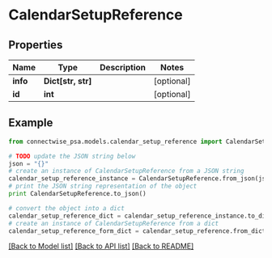 # CalendarSetupReference


## Properties
Name | Type | Description | Notes
------------ | ------------- | ------------- | -------------
**info** | **Dict[str, str]** |  | [optional] 
**id** | **int** |  | [optional] 

## Example

```python
from connectwise_psa.models.calendar_setup_reference import CalendarSetupReference

# TODO update the JSON string below
json = "{}"
# create an instance of CalendarSetupReference from a JSON string
calendar_setup_reference_instance = CalendarSetupReference.from_json(json)
# print the JSON string representation of the object
print CalendarSetupReference.to_json()

# convert the object into a dict
calendar_setup_reference_dict = calendar_setup_reference_instance.to_dict()
# create an instance of CalendarSetupReference from a dict
calendar_setup_reference_form_dict = calendar_setup_reference.from_dict(calendar_setup_reference_dict)
```
[[Back to Model list]](../README.md#documentation-for-models) [[Back to API list]](../README.md#documentation-for-api-endpoints) [[Back to README]](../README.md)


